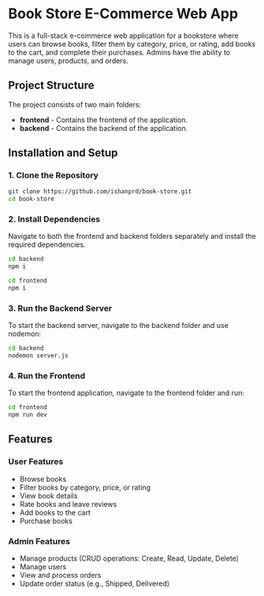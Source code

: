 # Book Store E-Commerce Web App

This is a full-stack e-commerce web application for a bookstore where users can browse books, filter them by category, price, or rating, add books to the cart, and complete their purchases. Admins have the ability to manage users, products, and orders.

## Project Structure

The project consists of two main folders:
- **frontend** - Contains the frontend of the application.
- **backend** - Contains the backend of the application.

## Installation and Setup

### 1. Clone the Repository
```sh
git clone https://github.com/ishanprd/book-store.git
cd book-store
```

### 2. Install Dependencies
Navigate to both the frontend and backend folders separately and install the required dependencies.
```sh
cd backend
npm i

cd frontend
npm i
```

### 3. Run the Backend Server
To start the backend server, navigate to the backend folder and use nodemon:
```sh
cd backend
nodemon server.js
```

### 4. Run the Frontend
To start the frontend application, navigate to the frontend folder and run:
```sh
cd frontend
npm run dev
```

## Features

### User Features
- Browse books
- Filter books by category, price, or rating
- View book details
- Rate books and leave reviews
- Add books to the cart
- Purchase books

### Admin Features
- Manage products (CRUD operations: Create, Read, Update, Delete)
- Manage users
- View and process orders
- Update order status (e.g., Shipped, Delivered)



